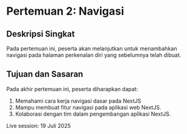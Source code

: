 # Pertemuan 2: Navigasi 

## Deskripsi Singkat
Pada pertemuan ini, peserta akan melanjutkan untuk menambahkan navigasi pada halaman perkenalan diri yang sebelumnya telah dibuat. 

## Tujuan dan Sasaran
Pada akhir pertemuan ini, peserta diharapkan dapat:
1. Memahami cara kerja navigasi dasar pada NextJS
2. Mampu membuat fitur navigasi pada aplikasi web NextJS.
3. Kolaborasi dengan tim dalam pengembangan aplikasi NextJS.

Live session: 19 Juli 2025
